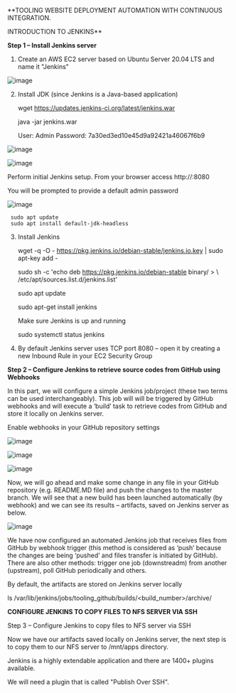 **TOOLING WEBSITE DEPLOYMENT AUTOMATION WITH CONTINUOUS INTEGRATION. 

 INTRODUCTION TO JENKINS**
 
**Step 1 – Install Jenkins server**

1. Create an AWS EC2 server based on Ubuntu Server 20.04 LTS and name it "Jenkins"

![image](https://user-images.githubusercontent.com/67065306/136219406-096c6220-46bb-4bef-a641-c95c8803bf47.png)


2. Install JDK (since Jenkins is a Java-based application)

     wget https://updates.jenkins-ci.org/latest/jenkins.war
     
     java -jar jenkins.war
     
     User: Admin     Password: 7a30ed3ed10e45d9a92421a46067f6b9
     
 ![image](https://user-images.githubusercontent.com/67065306/136225000-a20070ee-6370-4066-a0a4-fdcc6a3f5e24.png)


![image](https://user-images.githubusercontent.com/67065306/136225684-ba1014d8-850a-4ad7-86de-aec4fcf528c5.png)

Perform initial Jenkins setup.
From your browser access http://<Jenkins-Server-Public-IP-Address-or-Public-DNS-Name>:8080

You will be prompted to provide a default admin password

![image](https://user-images.githubusercontent.com/67065306/136225999-8cf7ec66-f392-4656-bb10-56fb33a47bbe.png)

     sudo apt update
     sudo apt install default-jdk-headless

3. Install Jenkins

    wget -q -O - https://pkg.jenkins.io/debian-stable/jenkins.io.key | sudo apt-key add -
    
    sudo sh -c 'echo deb https://pkg.jenkins.io/debian-stable binary/ > \  /etc/apt/sources.list.d/jenkins.list'
    
    sudo apt update
    
    sudo apt-get install jenkins
    
    Make sure Jenkins is up and running

    sudo systemctl status jenkins

4. By default Jenkins server uses TCP port 8080 – open it by creating a new Inbound Rule in your EC2 Security Group

 
**Step 2 – Configure Jenkins to retrieve source codes from GitHub using Webhooks**
 
In this part, we will configure a simple Jenkins job/project (these two terms can be used interchangeably). 
This job will will be triggered by GitHub webhooks and will execute a ‘build’ task to retrieve codes from GitHub and store it locally on Jenkins server.

Enable webhooks in your GitHub repository settings

 
 ![image](https://user-images.githubusercontent.com/67065306/136272944-44eb794b-6a92-4b41-8852-c51bcce99679.png)

 ![image](https://user-images.githubusercontent.com/67065306/136274892-90fce32a-1330-4053-b5f4-463fe7f08395.png)

 ![image](https://user-images.githubusercontent.com/67065306/136274956-02de72f1-de52-4b46-a191-2d750a9bf74b.png)

 Now, we will go ahead and make some change in any file in your GitHub repository (e.g. README.MD file) and push
 the changes to the master branch. We will see that a new build has been launched automatically (by webhook) and 
 we can see its results – artifacts, saved on Jenkins server as below.

 ![image](https://user-images.githubusercontent.com/67065306/136277364-a1a58f2a-8045-49d3-b887-fac23ae8f373.png)

We have now configured an automated Jenkins job that receives files from GitHub by webhook trigger (this method is 
considered as ‘push’ because the changes are being ‘pushed’ and files transfer is initiated by GitHub). 
There are also other methods: trigger one job (downstreadm) from another (upstream), poll GitHub periodically and others.

By default, the artifacts are stored on Jenkins server locally

ls /var/lib/jenkins/jobs/tooling_github/builds/<build_number>/archive/
 
**CONFIGURE JENKINS TO COPY FILES TO NFS SERVER VIA SSH**
 
Step 3 – Configure Jenkins to copy files to NFS server via SSH

 Now we have our artifacts saved locally on Jenkins server, the next step is to copy them to our NFS server to /mnt/apps directory.

Jenkins is a highly extendable application and there are 1400+ plugins available. 
 
We will need a plugin that is called "Publish Over SSH".
 
 
 
 
 
 
 
 
 
 
 
 
 
 
 
 
 
 
 
 
 
 
 
 
